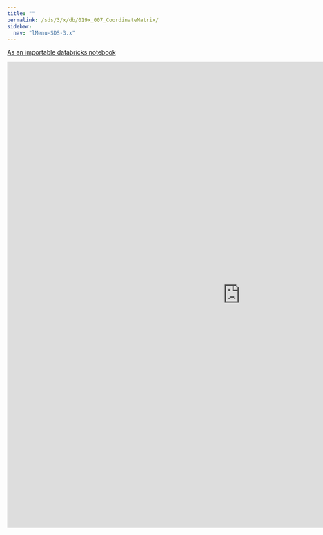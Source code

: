 ```yaml
---
title: ""
permalink: /sds/3/x/db/019x_007_CoordinateMatrix/
sidebar:
  nav: "lMenu-SDS-3.x"
---
```


[As an importable databricks notebook](https://lamastex.github.io/scalable-data-science/sds/3/x/db/019x_007_CoordinateMatrix.html)

<iframe src="https://lamastex.github.io/scalable-data-science/sds/3/x/db/019x_007_CoordinateMatrix.html" width="1080" height="1080" frameborder="0"></iframe>
